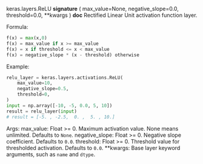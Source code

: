 keras.layers.ReLU
__signature__
(
  max_value=None,
  negative_slope=0.0,
  threshold=0.0,
  **kwargs
)
__doc__
Rectified Linear Unit activation function layer.

Formula:
``` python
f(x) = max(x,0)
f(x) = max_value if x >= max_value
f(x) = x if threshold <= x < max_value
f(x) = negative_slope * (x - threshold) otherwise
```

Example:
``` python
relu_layer = keras.layers.activations.ReLU(
    max_value=10,
    negative_slope=0.5,
    threshold=0,
)
input = np.array([-10, -5, 0.0, 5, 10])
result = relu_layer(input)
# result = [-5. , -2.5,  0. ,  5. , 10.]
```

Args:
    max_value: Float >= 0. Maximum activation value. None means unlimited.
        Defaults to `None`.
    negative_slope: Float >= 0. Negative slope coefficient.
        Defaults to `0.0`.
    threshold: Float >= 0. Threshold value for thresholded activation.
        Defaults to `0.0`.
    **kwargs: Base layer keyword arguments, such as `name` and `dtype`.
